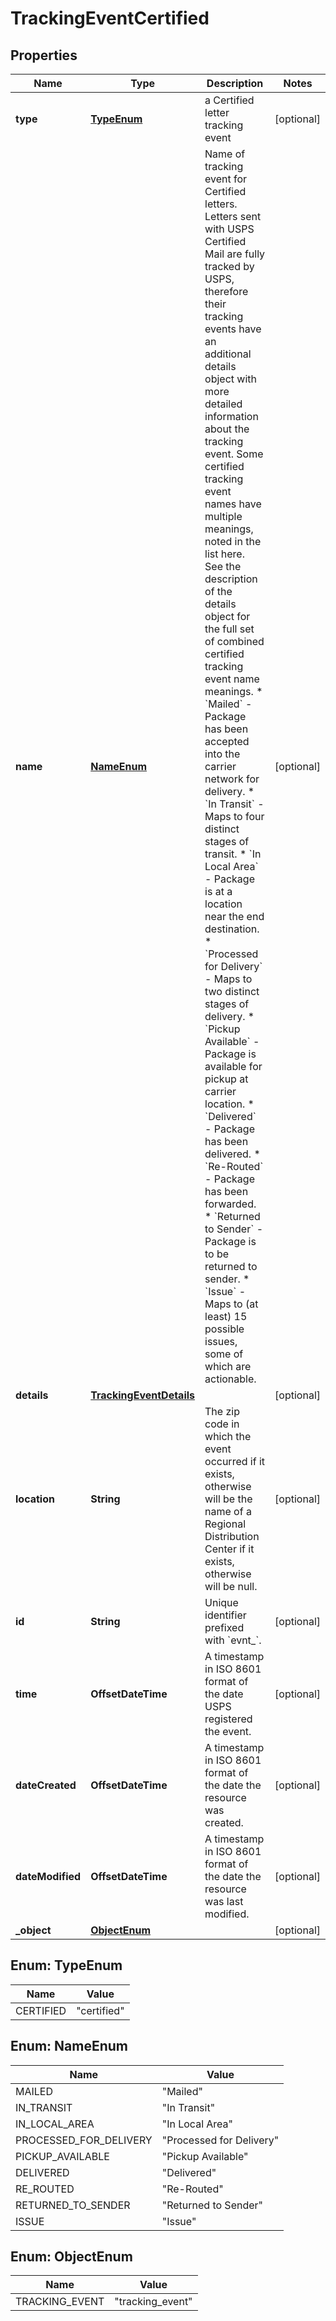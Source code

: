 

# TrackingEventCertified


## Properties

Name | Type | Description | Notes
------------ | ------------- | ------------- | -------------
**type** | [**TypeEnum**](#TypeEnum) | a Certified letter tracking event |  [optional]
**name** | [**NameEnum**](#NameEnum) | Name of tracking event for Certified letters. Letters sent with USPS Certified Mail are fully tracked by USPS, therefore their tracking events have an additional details object with more detailed information about the tracking event. Some certified tracking event names have multiple meanings, noted in the list here. See the description of the details object for the full set of combined certified tracking event name meanings.    * &#x60;Mailed&#x60; - Package has been accepted into the carrier network for delivery.    * &#x60;In Transit&#x60; - Maps to four distinct stages of transit.    * &#x60;In Local Area&#x60; - Package is at a location near the end destination.    * &#x60;Processed for Delivery&#x60; - Maps to two distinct stages of delivery.    * &#x60;Pickup Available&#x60; - Package is available for pickup at carrier location.    * &#x60;Delivered&#x60; - Package has been delivered.    * &#x60;Re-Routed&#x60; - Package has been forwarded.    * &#x60;Returned to Sender&#x60; - Package is to be returned to sender.    * &#x60;Issue&#x60; - Maps to (at least) 15 possible issues, some of which are actionable.  |  [optional]
**details** | [**TrackingEventDetails**](TrackingEventDetails.md) |  |  [optional]
**location** | **String** | The zip code in which the event occurred if it exists, otherwise will be the name of a Regional Distribution Center if it exists, otherwise will be null.  |  [optional]
**id** | **String** | Unique identifier prefixed with &#x60;evnt_&#x60;. |  [optional]
**time** | **OffsetDateTime** | A timestamp in ISO 8601 format of the date USPS registered the event. |  [optional]
**dateCreated** | **OffsetDateTime** | A timestamp in ISO 8601 format of the date the resource was created. |  [optional]
**dateModified** | **OffsetDateTime** | A timestamp in ISO 8601 format of the date the resource was last modified. |  [optional]
**_object** | [**ObjectEnum**](#ObjectEnum) |  |  [optional]



## Enum: TypeEnum

Name | Value
---- | -----
CERTIFIED | &quot;certified&quot;



## Enum: NameEnum

Name | Value
---- | -----
MAILED | &quot;Mailed&quot;
IN_TRANSIT | &quot;In Transit&quot;
IN_LOCAL_AREA | &quot;In Local Area&quot;
PROCESSED_FOR_DELIVERY | &quot;Processed for Delivery&quot;
PICKUP_AVAILABLE | &quot;Pickup Available&quot;
DELIVERED | &quot;Delivered&quot;
RE_ROUTED | &quot;Re-Routed&quot;
RETURNED_TO_SENDER | &quot;Returned to Sender&quot;
ISSUE | &quot;Issue&quot;



## Enum: ObjectEnum

Name | Value
---- | -----
TRACKING_EVENT | &quot;tracking_event&quot;



